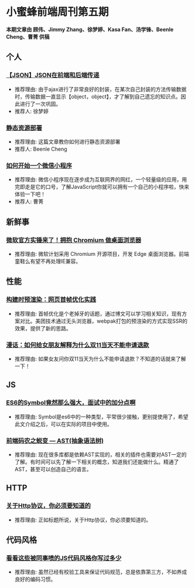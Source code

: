 # 小蜜蜂前端周刊第五期

**本期文章由 顾伟、Jimmy Zhang、徐梦婷、Kasa Fan、汤学锋、Beenle Cheng、曹菁 供稿**

## 个人

### [【JSON】JSON在前端和后端传递](https://www.jianshu.com/p/9e652f90c1c0)

+ 推荐理由: 由于ajax进行了非常良好的封装，在某次自己封装的方法传输数据时，传输数据一直显示【object，object】，才了解到自己遗忘的知识点。因此进行了一次巩固。
+ 推荐人: 徐梦婷

### [静态资源部署](https://beenle-xiaojie.github.io/2018/12/09/deploy/)

+ 推荐理由: 这篇文章教你如何进行静态资源部署
+ 推荐人: Beenle Cheng

### [如何开始一个微信小程序](https://www.jianshu.com/p/fe3691805ed5)

+ 推荐理由: 微信小程序现在逐步成为互联网界的网红，一个轻量级的应用，用完即走是它的口号，了解JavaScript你就可以拥有一个自己的小程序啦，快来体验一下吧！
+ 推荐人: 曹菁

## 新鲜事

### [微软官方实锤来了！拥抱 Chromium 做桌面浏览器](https://mp.weixin.qq.com/s/Qj7ij4qYcfhXd_LnbLKu9w)

+ 推荐理由: 微软计划采用 Chromium 开源项目，开发 Edge 桌面浏览器。前端童鞋么有望不再处理IE兼容。

## 性能

### [构建时预渲染：网页首帧优化实践](https://tech.meituan.com/first_contentful_paint_practice.html)

+ 推荐理由: 首帧优化是个老掉牙的话题，通过博文可以学习相关知识，现有方案对比。美团技术通过无头浏览器，webpak打包的预渲染的方式实现SSR的效果，提供了新的思路。

### [漫话：如何给女朋友解释为什么双11当天不能申请退款](https://mp.weixin.qq.com/s/yyvmUMyVdrew9QGtIOcXhA)

+ 推荐理由: 如果女友问你双11当天为什么不能申请退款？不知道的话就来了解一下！

## JS

### [ES6的Symbol竟然那么强大，面试中的加分点啊](https://juejin.im/post/5bdbb3406fb9a022752c319e)

+ 推荐理由: Symbol是es6中的一种类型，平常很少接触，更别提使用了，希望此文介绍之后，可以在实际的项目中使用。

### [前端码农之蜕变 — AST(抽象语法树)](https://github.com/CodeLittlePrince/blog/issues/19#issue-384220522)

+ 推荐理由: 现在很多库都是依赖AST实现的，相关的插件也需要对AST一定的了解。有时间可以先了解一下相关的概念，知道我们还能做什么。精通了AST，甚至可以创造自己的语言。

## HTTP

### [关于Http协议，你必须要知道的](https://segmentfault.com/a/1190000016751071)

+ 推荐理由: 正如标题所说，关于Http协议，你必须要知道的。

## 代码风格

### [看看这些被同事喷的JS代码风格你写过多少](https://github.com/jackiewillen/blog/issues/14)

+ 推荐理由: 虽然已经有校验工具来保证代码规范，总是依靠第三方，不如养成良好的编码习惯。
